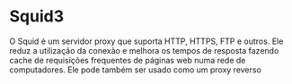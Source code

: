 # Squid3
O Squid é um servidor proxy que suporta HTTP, HTTPS, FTP e outros. Ele reduz a utilização da conexão e melhora os tempos de resposta fazendo cache de requisições frequentes de páginas web numa rede de computadores. Ele pode também ser usado como um proxy reverso
